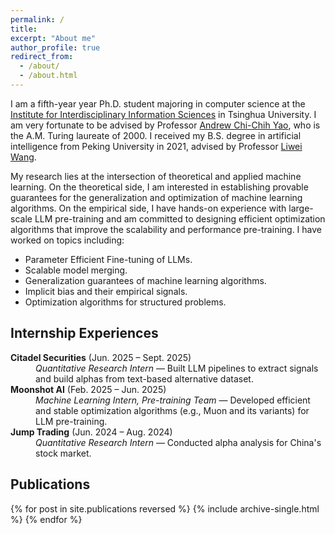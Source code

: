 ```yaml
---
permalink: /
title: 
excerpt: "About me"
author_profile: true
redirect_from:
  - /about/
  - /about.html
---
```


I am a fifth-year year Ph.D. student majoring in computer science at
the [Institute for Interdisciplinary Information Sciences](https://iiis.tsinghua.edu.cn/en/)
in Tsinghua University.
I am very fortunate to be advised by Professor [Andrew Chi-Chih Yao](https://iiis.tsinghua.edu.cn/en/yao/), who is the
A.M. Turing laureate of 2000. I received my B.S. degree in artificial intelligence from Peking University in 2021, advised by
Professor [Liwei Wang](http://www.liweiwang-pku.com).

My research lies at the intersection of theoretical and applied machine learning. On the theoretical side, I am interested in establishing provable guarantees for the generalization and optimization of machine learning algorithms. On the empirical side, I have hands-on experience with large-scale LLM pre-training and am committed to designing efficient optimization algorithms that improve the scalability and performance pre-training.
I have worked on topics including:
- Parameter Efficient Fine-tuning of LLMs.
- Scalable model merging.
- Generalization guarantees of machine learning algorithms.
- Implicit bias and their empirical signals.
- Optimization algorithms for structured problems.

<h2 class="section-title">Internship Experiences</h2>

<dl class="experience-list">
  <dt><strong>Citadel Securities</strong> <span class="dates">(Jun. 2025 – Sept. 2025)</span></dt>
  <dd>
    <em>Quantitative Research Intern</em> — Built LLM pipelines to extract signals and build alphas from text-based alternative dataset.
  </dd>

  <dt><strong>Moonshot AI</strong> <span class="dates">(Feb. 2025 – Jun. 2025)</span></dt>
  <dd>
    <em>Machine Learning Intern, Pre-training Team</em> — Developed efficient and stable optimization algorithms (e.g., Muon and its variants) for LLM pre-training.
  </dd>

  <dt><strong>Jump Trading</strong> <span class="dates">(Jun. 2024 – Aug. 2024)</span></dt>
  <dd>
    <em>Quantitative Research Intern</em> — Conducted alpha analysis for China's stock market.
  </dd>
</dl>


<h2 class="section-title">Publications</h2>

{% for post in site.publications reversed %}
  {% include archive-single.html %}
{% endfor %}

[//]: # (======)
